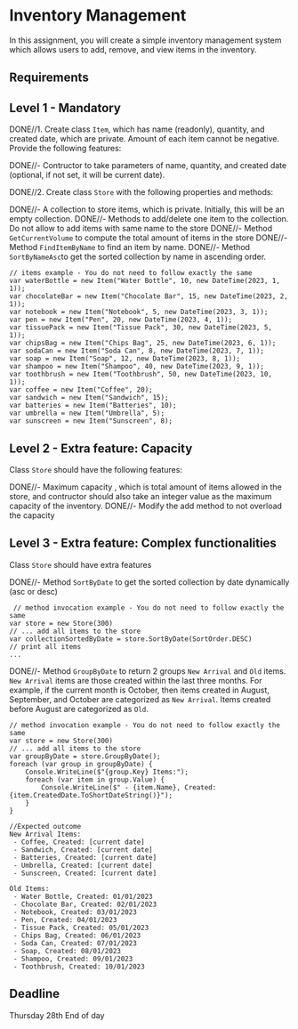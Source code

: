 # Inventory Management

In this assignment, you will create a simple inventory management system which allows users to add, remove, and view items in the inventory.

## Requirements

## Level 1 - Mandatory

DONE//1. Create class `Item`, which has name (readonly), quantity, and created date, which are private. Amount of each item cannot be negative. Provide the following features:

DONE//- Contructor to take parameters of name, quantity, and created date (optional, if not set, it will be current date).

DONE//2. Create class `Store` with the following properties and methods:

DONE//- A collection to store items, which is private. Initially, this will be an empty collection.
DONE//- Methods to add/delete one item to the collection. Do not allow to add items with same name to the store
DONE//- Method `GetCurrentVolume` to compute the total amount of items in the store
DONE//- Method `FindItemByName` to find an item by name.
DONE//- Method `SortByNameAsc`to get the sorted collection by name in ascending order.

```
// items example - You do not need to follow exactly the same
var waterBottle = new Item("Water Bottle", 10, new DateTime(2023, 1, 1));
var chocolateBar = new Item("Chocolate Bar", 15, new DateTime(2023, 2, 1));
var notebook = new Item("Notebook", 5, new DateTime(2023, 3, 1));
var pen = new Item("Pen", 20, new DateTime(2023, 4, 1));
var tissuePack = new Item("Tissue Pack", 30, new DateTime(2023, 5, 1));
var chipsBag = new Item("Chips Bag", 25, new DateTime(2023, 6, 1));
var sodaCan = new Item("Soda Can", 8, new DateTime(2023, 7, 1));
var soap = new Item("Soap", 12, new DateTime(2023, 8, 1));
var shampoo = new Item("Shampoo", 40, new DateTime(2023, 9, 1));
var toothbrush = new Item("Toothbrush", 50, new DateTime(2023, 10, 1));
var coffee = new Item("Coffee", 20);
var sandwich = new Item("Sandwich", 15);
var batteries = new Item("Batteries", 10);
var umbrella = new Item("Umbrella", 5);
var sunscreen = new Item("Sunscreen", 8);
```

## Level 2 - Extra feature: Capacity

Class `Store` should have the following features:

DONE//- Maximum capacity , which is total amount of items allowed in the store, and contructor should also take an integer value as the maximum capacity of the inventory.
DONE//- Modify the add method to not overload the capacity

## Level 3 - Extra feature: Complex functionalities

Class `Store` should have extra features

DONE//- Method `SortByDate` to get the sorted collection by date dynamically (asc or desc)

```
 // method invocation example - You do not need to follow exactly the same
var store = new Store(300)
// ... add all items to the store
var collectionSortedByDate = store.SortByDate(SortOrder.DESC)
// print all items
...
```

DONE//- Method `GroupByDate` to return 2 groups `New Arrival` and `Old` items. `New Arrival` items are those created within the last three months. For example, if the current month is October, then items created in August, September, and October are categorized as `New Arrival`. Items created before August are categorized as `Old`.

```
// method invocation example - You do not need to follow exactly the same
var store = new Store(300)
// ... add all items to the store
var groupByDate = store.GroupByDate();
foreach (var group in groupByDate) {
    Console.WriteLine($"{group.Key} Items:");
    foreach (var item in group.Value) {
        Console.WriteLine($" - {item.Name}, Created: {item.CreatedDate.ToShortDateString()}");
    }
}

//Expected outcome
New Arrival Items:
 - Coffee, Created: [current date]
 - Sandwich, Created: [current date]
 - Batteries, Created: [current date]
 - Umbrella, Created: [current date]
 - Sunscreen, Created: [current date]

Old Items:
 - Water Bottle, Created: 01/01/2023
 - Chocolate Bar, Created: 02/01/2023
 - Notebook, Created: 03/01/2023
 - Pen, Created: 04/01/2023
 - Tissue Pack, Created: 05/01/2023
 - Chips Bag, Created: 06/01/2023
 - Soda Can, Created: 07/01/2023
 - Soap, Created: 08/01/2023
 - Shampoo, Created: 09/01/2023
 - Toothbrush, Created: 10/01/2023
```

## Deadline

Thursday 28th End of day
